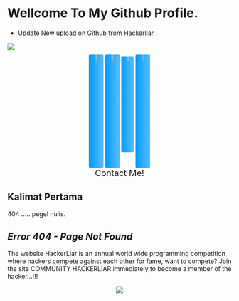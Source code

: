 # Wellcome To My Github Profile.

- Update New upload on Github from Hackerliar

<img src="https://user-images.githubusercontent.com/73097560/115834477-dbab4500-a447-11eb-908a-139a6edaec5c.gif">

<div align="center" style="margin-top: 2%;">
  <a href="https://www.youtube.com/@HackerLiar?sub_confirmation=1"><img width="6.5%" height="6.5%" style="background: linear-gradient(to right, #009BFF, #5ABEFF); border-radius: 3px;" src="https://upload.wikimedia.org/wikipedia/commons/3/36/YouTube_font_awesome.svg"></a>
  <a href="https://www.facebook.com/HackersLiar"><img width="6.5%" height="6.5%" style="background: linear-gradient(to right, #009BFF, #5ABEFF); border-radius: 3px;" src="https://upload.wikimedia.org/wikipedia/commons/1/1e/Facebook_font_awesome.svg"></a>
  <a href="https://m.me/HackersLiar"><img width="5.5%" height="5.5%" style="background: linear-gradient(to right, #009BFF, #5ABEFF); border-radius: 3px;" src="https://upload.wikimedia.org/wikipedia/commons/2/23/Font_Awesome_5_brands_facebook-messenger.svg"></a>
  <a href="https://t.me/Hackerliar"><img width="6.5%" height="6.5%" style="background: linear-gradient(to right, #009BFF, #5ABEFF); border-radius: 3px;" src="https://upload.wikimedia.org/wikipedia/commons/3/33/Telegram_font_awesome.svg"></a>  
</div>

<p align="center" style="font-size: 2vw; margin-top: 0%; margin-bottom: 0%;">
  Contact Me!
</p>

## Kalimat Pertama
404 ..... pegel nulis.

## _Error 404 - Page Not Found_

The website HackerLiar is an annual world wide programming competition where hackers compete against each other for fame, want to compete? Join the site COMMUNITY HACKERLIAR immediately to become a member of the hacker...!!!
<p align="center">
   <img src="https://raw.githubusercontent.com/catppuccin/catppuccin/main/assets/footers/gray0_ctp_on_line.svg?sanitize=true"/>
</p>
